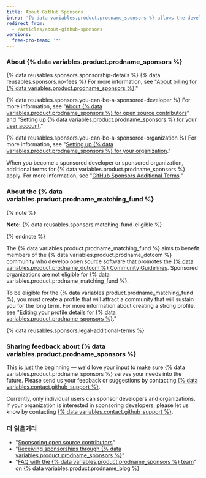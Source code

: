 ```yaml
---
title: About GitHub Sponsors
intro: '{% data variables.product.prodname_sponsors %} allows the developer community to financially support the people and organizations who design, build, and maintain the open source projects they depend on, directly on {% data variables.product.product_name %}.'
redirect_from:
  - /articles/about-github-sponsors
versions:
  free-pro-team: '*'
---
```


### About {% data variables.product.prodname_sponsors %}

{% data reusables.sponsors.sponsorship-details %} {% data reusables.sponsors.no-fees %} For more information, see "[About billing for {% data variables.product.prodname_sponsors %}](/articles/about-billing-for-github-sponsors)."

{% data reusables.sponsors.you-can-be-a-sponsored-developer %} For more information, see "[About {% data variables.product.prodname_sponsors %} for open source contributors](/github/supporting-the-open-source-community-with-github-sponsors/about-github-sponsors-for-open-source-contributors)" and "[Setting up {% data variables.product.prodname_sponsors %} for your user account](/github/supporting-the-open-source-community-with-github-sponsors/setting-up-github-sponsors-for-your-user-account)."

{% data reusables.sponsors.you-can-be-a-sponsored-organization %} For more information, see "[Setting up {% data variables.product.prodname_sponsors %} for your organization](/github/supporting-the-open-source-community-with-github-sponsors/setting-up-github-sponsors-for-your-organization)."

When you become a sponsored developer or sponsored organization, additional terms for {% data variables.product.prodname_sponsors %} apply. For more information, see "[GitHub Sponsors Additional Terms](/github/site-policy/github-sponsors-additional-terms)."

### About the {% data variables.product.prodname_matching_fund %}

{% note %}

**Note:** {% data reusables.sponsors.matching-fund-eligible %}

{% endnote %}

The {% data variables.product.prodname_matching_fund %} aims to benefit members of the {% data variables.product.prodname_dotcom %} community who develop open source software that promotes the [{% data variables.product.prodname_dotcom %} Community Guidelines](/github/site-policy/github-community-guidelines). Sponsored organizations are not eligible for {% data variables.product.prodname_matching_fund %}.

To be eligible for the {% data variables.product.prodname_matching_fund %}, you must create a profile that will attract a community that will sustain you for the long term. For more information about creating a strong profile, see "[Editing your profile details for {% data variables.product.prodname_sponsors %}](/github/supporting-the-open-source-community-with-github-sponsors/editing-your-profile-details-for-github-sponsors)."

{% data reusables.sponsors.legal-additional-terms %}

### Sharing feedback about {% data variables.product.prodname_sponsors %}

This is just the beginning — we'd love your input to make sure {% data variables.product.prodname_sponsors %} serves your needs into the future. Please send us your feedback or suggestions by contacting [{% data variables.contact.github_support %}](https://support.github.com/contact?form%5Bsubject%5D=GitHub+Sponsors).

Currently, only individual users can sponsor developers and organizations. If your organization is interested in sponsoring developers, please let us know by contacting [{% data variables.contact.github_support %}](https://support.github.com/contact?form%5Bsubject%5D=GitHub+Sponsors).

### 더 읽을거리
- "[Sponsoring open source contributors](/github/supporting-the-open-source-community-with-github-sponsors/sponsoring-open-source-contributors)"
- "[Receiving sponsorships through {% data variables.product.prodname_sponsors %}](/github/supporting-the-open-source-community-with-github-sponsors/receiving-sponsorships-through-github-sponsors)"
- "[FAQ with the {% data variables.product.prodname_sponsors %} team](https://github.blog/2019-06-12-faq-with-the-github-sponsors-team/)" on {% data variables.product.prodname_blog %}
